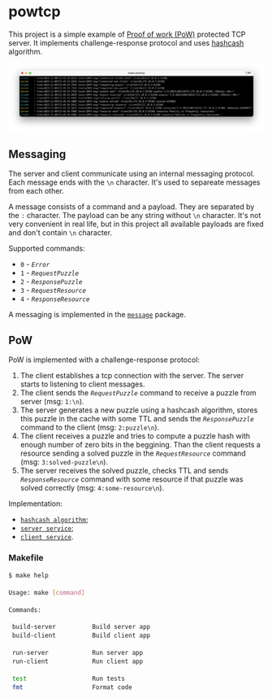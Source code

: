 # powtcp

This project is a simple example of [Proof of work (PoW)](https://en.wikipedia.org/wiki/Proof_of_work) protected TCP server. It implements challenge-response protocol and uses [hashcash](https://en.wikipedia.org/wiki/Hashcash) algorithm.

<p align="center"> 
  <img src="assets/demo.png">
</p>

## Messaging

The server and client communicate using an internal messaging protocol. Each message ends with the `\n` character. It's used to separeate messages from each other.

A message consists of a command and a payload. They are separated by the `:` character. The payload can be any string without `\n` character. It's not very convenient in real life, but in this project all available payloads are fixed and don't contain `\n` character.

Supported commands:
* `0` - *`Error`*
* `1` - *`RequestPuzzle`*
* `2` - *`ResponsePuzzle`*
* `3` - *`RequestResource`*
* `4` - *`ResponseResource`*

A messaging is implemented in the [`message`](./internal/pkg/lib/message/message.go) package.

## PoW

PoW is implemented with a challenge-response protocol:

1. The client establishes a tcp connection with the server. The server starts to listening to client messages.
2. The client sends the *`RequestPuzzle`* command to receive a puzzle from server (msg: `1:\n`).
3. The server generates a new puzzle using a hashcash algorithm, stores this puzzle in the cache with some TTL and sends the *`ResponsePuzzle`* command to the client (msg: `2:puzzle\n`).
4. The client receives a puzzle and tries to compute a puzzle hash with enough number of zero bits in the beggining. Than the client requests a resource sending a solved puzzle in the *`RequestResource`* command (msg: `3:solved-puzzle\n`).
5. The server receives the solved puzzle, checks TTL and sends *`ResponseResource`* command with some resource if that puzzle was solved correctly (msg: `4:some-resource\n`).
   
Implementation:
* [`hashcash algorithm`](./internal/pkg/lib/hashcash/hashcash.go);
* [`server service`](./internal/pkg/service/service_server.go);
* [`client service`](./internal/pkg/service/service_client.go).

### Makefile

```bash
$ make help

Usage: make [command]

Commands:

 build-server          Build server app
 build-client          Build client app

 run-server            Run server app
 run-client            Run client app

 test                  Run tests
 fmt                   Format code
```